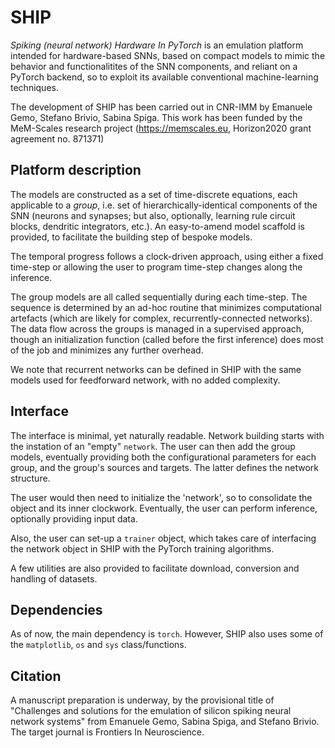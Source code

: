 # SHIP
_Spiking (neural network) Hardware In PyTorch_ is an emulation platform intended for hardware-based SNNs, based on compact models to mimic the behavior and functionalitites of the SNN components, and reliant on a PyTorch backend, so to exploit its available conventional machine-learning techniques. 

The development of SHIP has been carried out in CNR-IMM by Emanuele Gemo, Stefano Brivio, Sabina Spiga. This work has been funded by the MeM-Scales research project (https://memscales.eu, Horizon2020 grant agreement no. 871371)


## Platform description 
The models are constructed as a set of time-discrete equations, each applicable to a _group_, i.e. set of hierarchically-identical components of the SNN (neurons and synapses; but also, optionally, learning rule circuit blocks, dendritic integrators, etc.). An easy-to-amend model scaffold is provided, to facilitate the building step of bespoke models.

The temporal progress follows a clock-driven approach, using either a fixed time-step or allowing the user to program time-step changes along the inference.

The group models are all called sequentially during each time-step. The sequence is determined by an ad-hoc routine that minimizes computational artefacts (which are likely for complex, recurrently-connected networks). The data flow across the groups is managed in a supervised approach, though an initialization function (called before the first inference) does most of the job and minimizes any further overhead. 

We note that recurrent networks can be defined in SHIP with the same models used for feedforward network, with no added complexity.

## Interface 
The interface is minimal, yet naturally readable. Network building starts with the instation of an "empty" `network`. The user can then add the group models, eventually providing both the configurational parameters for each group, and the group's sources and targets. The latter defines the network structure.

The user would then need to initialize the 'network', so to consolidate the object and its inner clockwork.
Eventually, the user can perform inference, optionally providing input data.

Also, the user can set-up a `trainer` object, which takes care of interfacing the network object in SHIP with the PyTorch training algorithms.

A few utilities are also provided to facilitate download, conversion and handling of datasets.

## Dependencies
As of now, the main dependency is `torch`. However, SHIP also uses some of the `matplotlib`, `os` and `sys` class/functions.

## Citation
A manuscript preparation is underway, by the provisional title of "Challenges and solutions for the emulation of silicon spiking neural network systems" from Emanuele Gemo, Sabina Spiga, and Stefano Brivio. The target journal is Frontiers In Neuroscience.

